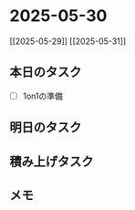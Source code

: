 # 2025-05-30

[[2025-05-29]] [[2025-05-31]]

## 本日のタスク

- [ ] 1on1の準備

## 明日のタスク

## 積み上げタスク

## メモ
